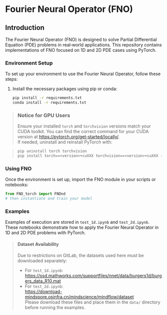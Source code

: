 # Fourier Neural Operator (FNO)

## Introduction
The Fourier Neural Operator (FNO) is designed to solve Partial Differential Equation (PDE) problems in real‑world applications. This repository contains implementations of FNO focused on 1D and 2D PDE cases using PyTorch.

### Environment Setup
To set up your environment to use the Fourier Neural Operator, follow these steps:

1. Install the necessary packages using pip or conda:
   ```bash
   pip install -r requirements.txt
   conda install -r requirements.txt
   ```

> ### Notice for GPU Users
> Ensure your installed `torch` and `torchvision` versions match your CUDA toolkit. You can find the correct command for your CUDA version at https://pytorch.org/get-started/locally/.  
> If needed, uninstall and reinstall PyTorch with:

> ```bash
> pip uninstall torch torchvision
> pip install torch==<version>+cuXXX torchvision==<version>+cuXXX -f https://download.pytorch.org/whl/torch_stable.html
> ```

### Using FNO
Once the environment is set up, import the FNO module in your scripts or notebooks:
```python
from FNO_torch import FNOnd
# then instantiate and train your model
```

### Examples
Examples of execution are stored in `test_1d.ipynb` and `test_2d.ipynb`. These notebooks demonstrate how to apply the Fourier Neural Operator in 1D and 2D PDE problems with PyTorch.

> #### Dataset Availability
> Due to restrictions on GitLab, the datasets used here must be downloaded separately:
> - For `test_1d.ipynb`:  
>   https://ssd.mathworks.com/supportfiles/nnet/data/burgers1d/burgers_data_R10.mat  
> - For `test_2d.ipynb`:  
>   https://download-mindspore.osinfra.cn/mindscience/mindflow/dataset  
> Please download these files and place them in the `data/` directory before running the examples.
